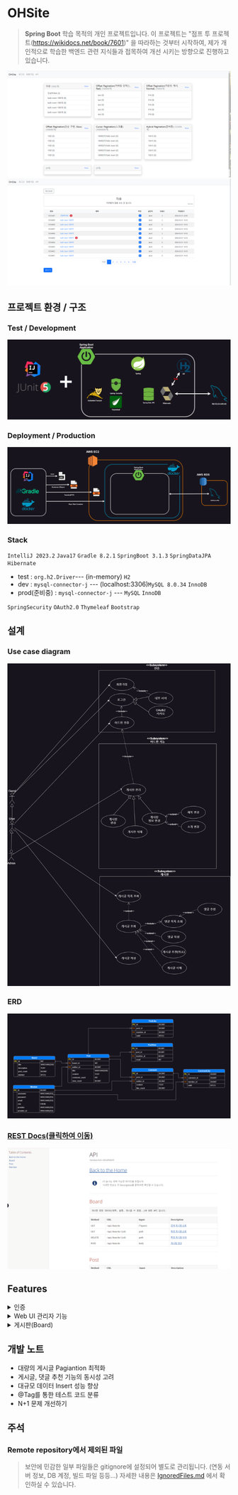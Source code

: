 # OHSite

> **Spring Boot** 학습 목적의 개인 프로젝트입니다.
> 이 프로젝트는 "점프 투 프로젝트(https://wikidocs.net/book/7601)" 을 따라하는 것부터 시작하여, 제가 개인적으로 학습한 백엔드 관련 지식들과 접목하여 개선 시키는 방향으로 진행하고 있습니다.

![indexPage.png](documents%2Fimages%2FindexPage.png)
![postListPage.png](documents%2Fimages%2FpostListPage.png)

## 프로젝트 환경 / 구조

### Test / Development 
![test_architecture.png](documents%2Fimages%2Ftest_architecture.png)

### Deployment / Production
![prod_architecture.png](documents%2Fimages%2Fprod_architecture.png)
### Stack

`IntelliJ 2023.2` `Java17` `Gradle 8.2.1` `SpringBoot 3.1.3` `SpringDataJPA` `Hibernate`

* test : `org.h2.Driver`--- (in-memory) `H2`
* dev : `mysql-connector-j` --- (localhost:3306)`MySQL 8.0.34` `InnoDB`
* prod(준비중) : `mysql-connector-j` --- `MySQL` `InnoDB`

`SpringSecurity` `OAuth2.0`
`Thymeleaf` `Bootstrap`

## 설계

### Use case diagram

![UsecaseDiagram_overall.png](documents%2Fimages%2FUsecaseDiagram_overall.png)

### ERD

![ERD.png](documents%2Fimages%2FERD.png)

### [REST Docs(클릭하여 이동)](https://www.ohs.kr/docs/index.html)

![restdocs_intro.png](documents%2Fimages%2Frestdocs_intro.png)

## Features

<details>
  <summary>인증</summary>
사용자는 비밀번호를 입력하여 서버에 직접 계정을 생성하거나, 카카오 계정으로 인증할 수 있습니다.
</details>

<details>  
  <summary>Web UI 관리자 기능 </summary>

[상세 페이지](documents%2Fadmin%2Fintroduction.md)

어드민은 브라우저를 통해 인증하여 서버를 관리할 수 있습니다.

</details>

<details>
  <summary>게시판(Board)</summary>

</details>

## 개발 노트

* 대량의 게시글 Pagiantion 최적화
* 게시글, 댓글 추천 기능의 동시성 고려
* 대규모 데이터 Insert 성능 향상
* @Tag를 통한 테스트 코드 분류
* N+1 문제 개선하기

## 주석

### Remote repository에서 제외된 파일

> 보안에 민감한 일부 파일들은 gitignore에 설정되어 별도로 관리됩니다.
> (연동 서버 정보, DB 계정, 빌드 파일 등등...)
> 자세한 내용은 [IgnoredFiles.md](documents%2FIgnoredFiles.md) 에서 확인하실 수 있습니다.
